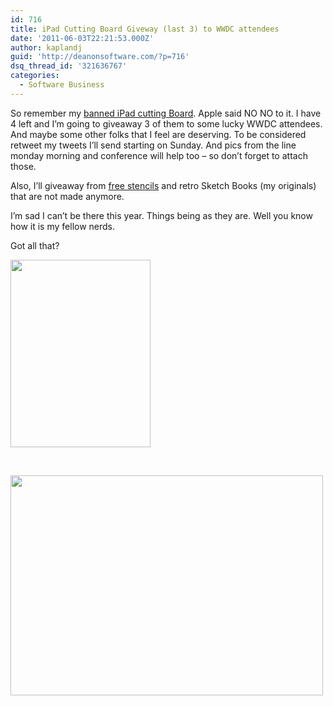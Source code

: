 ```yaml
---
id: 716
title: iPad Cutting Board Giveway (last 3) to WWDC attendees
date: '2011-06-03T22:21:53.000Z'
author: kaplandj
guid: 'http://deanonsoftware.com/?p=716'
dsq_thread_id: '321636767'
categories:
  - Software Business
---
```

So remember my [banned iPad cutting Board](http://deanonsoftware.com/?p=581). Apple said NO NO to it. I have 4 left and I’m going to giveaway 3 of them to some lucky WWDC attendees. And maybe some other folks that I feel are deserving. To be considered retweet my tweets I’ll send starting on Sunday. And pics from the line monday morning and conference will help too – so don’t forget to attach those.

Also, I’ll giveaway from [free stencils](http://www.mobilesketchbook.com/) and retro Sketch Books (my originals) that are not made anymore.

I’m sad I can’t be there this year. Things being as they are. Well you know how it is my fellow nerds.

Got all that?

[<img class="alignnone size-medium wp-image-720" title="photo1" src="http://deanonsoftware.com/wp-content/uploads/2011/06/photo11-224x300.jpg" alt="" width="224" height="300" srcset="http://deanonsoftware.com/wp-content/uploads/2011/06/photo11-224x300.jpg 224w, http://deanonsoftware.com/wp-content/uploads/2011/06/photo11-764x1024.jpg 764w, http://deanonsoftware.com/wp-content/uploads/2011/06/photo11.jpg 968w" sizes="(max-width: 224px) 100vw, 224px" />](http://deanonsoftware.com/wp-content/uploads/2011/06/photo11.jpg)

 

[<img class="alignnone size-full wp-image-718" title="iPhone_SB_Graphic Update 8-20-09" src="http://deanonsoftware.com/wp-content/uploads/2011/06/iPhone_SB_Graphic-Update-8-20-09.jpg" alt="" width="500" height="352" srcset="http://deanonsoftware.com/wp-content/uploads/2011/06/iPhone_SB_Graphic-Update-8-20-09.jpg 500w, http://deanonsoftware.com/wp-content/uploads/2011/06/iPhone_SB_Graphic-Update-8-20-09-300x211.jpg 300w" sizes="(max-width: 500px) 100vw, 500px" />](http://deanonsoftware.com/wp-content/uploads/2011/06/iPhone_SB_Graphic-Update-8-20-09.jpg)
